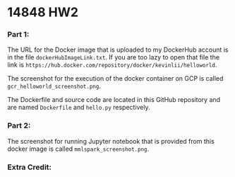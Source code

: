 # 14848 HW2
### Part 1:
The URL for the Docker image that is uploaded to my DockerHub account is in the file `dockerHubImageLink.txt`. If you are too lazy to open that file the link is `https://hub.docker.com/repository/docker/kevinlii/helloworld`.

The screenshot for the execution of the docker container on GCP is called `gcr_helloworld_screenshot.png`.

The Dockerfile and source code are located in this GitHub repository and are named `Dockerfile` and `hello.py` respectively.

### Part 2:
The screenshot for running Jupyter notebook that is provided from this docker image is called  `mmlspark_screenshot.png`.

### Extra Credit:
